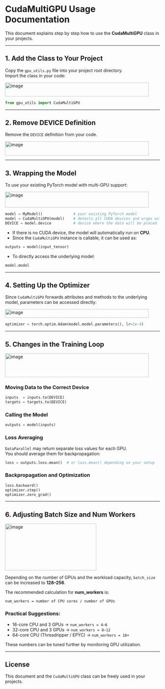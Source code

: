 # CudaMultiGPU Usage Documentation

This document explains step by step how to use the **CudaMultiGPU** class in your projects.

---

## 1. Add the Class to Your Project

Copy the `gpu_utils.py` file into your project root directory.  
Import the class in your code:

<img width="468" height="45" alt="image" src="https://github.com/user-attachments/assets/98f5ad01-c035-44d1-b97a-30abb18883ab" />

```python
from gpu_utils import CudaMultiGPU
```

---

## 2. Remove DEVICE Definition

Remove the `DEVICE` definition from your code.

<img width="468" height="46" alt="image" src="https://github.com/user-attachments/assets/96a89fe6-c05b-49d7-94e3-b2fe274fe525" />

---

## 3. Wrapping the Model

To use your existing PyTorch model with multi-GPU support:

<img width="468" height="51" alt="image" src="https://github.com/user-attachments/assets/bacfc348-752e-4fc6-9bd8-7fbaa56a91fc" />

```python
model = MyModel()              # your existing PyTorch model
model = CudaMultiGPU(model)    # detects all CUDA devices and wraps with DataParallel
DEVICE = model.device          # device where the data will be placed
```

- If there is no CUDA device, the model will automatically run on **CPU**.  
- Since the `CudaMultiGPU` instance is callable, it can be used as:  

```python
outputs = model(input_tensor)
```

- To directly access the underlying model:

```python
model.model
```

---

## 4. Setting Up the Optimizer

Since `CudaMultiGPU` forwards attributes and methods to the underlying model, parameters can be accessed directly:

<img width="468" height="28" alt="image" src="https://github.com/user-attachments/assets/d590b533-1c83-4bc5-95c7-63ec67d224b5" />

```python
optimizer = torch.optim.Adam(model.model.parameters(), lr=1e-4)
```

---

## 5. Changes in the Training Loop

<img width="468" height="77" alt="image" src="https://github.com/user-attachments/assets/259c951c-3875-4c90-8e6b-7934eb350319" />

### Moving Data to the Correct Device
```python
inputs  = inputs.to(DEVICE)
targets = targets.to(DEVICE)
```

### Calling the Model
```python
outputs = model(inputs)
```

### Loss Averaging
`DataParallel` may return separate loss values for each GPU.  
You should average them for backpropagation:

```python
loss = outputs.loss.mean()  # or loss.mean() depending on your setup
```

### Backpropagation and Optimization
```python
loss.backward()
optimizer.step()
optimizer.zero_grad()
```

---

## 6. Adjusting Batch Size and Num Workers

<img width="297" height="152" alt="image" src="https://github.com/user-attachments/assets/057fd002-eb19-4de8-bf8b-2bb5f9dbe1f0" />

Depending on the number of GPUs and the workload capacity, `batch_size` can be increased to **128–256**.  

The recommended calculation for **num_workers** is:

```
num_workers = number of CPU cores / number of GPUs
```

### Practical Suggestions:
- 16-core CPU and 3 GPUs → `num_workers = 4–6`  
- 32-core CPU and 3 GPUs → `num_workers = 8–12`  
- 64-core CPU (Threadripper / EPYC) → `num_workers = 16+`  

These numbers can be tuned further by monitoring GPU utilization.

---

## License
This document and the `CudaMultiGPU` class can be freely used in your projects.
